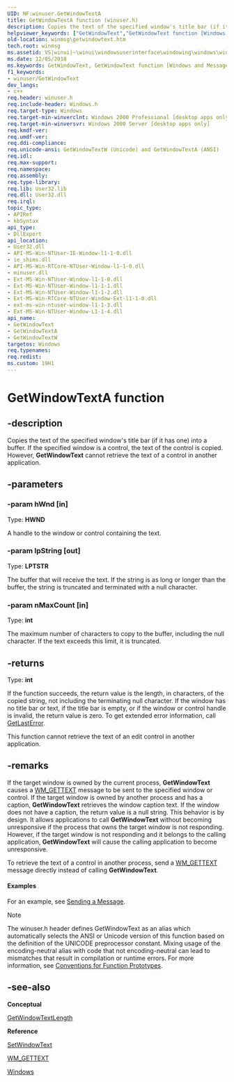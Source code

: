 ```yaml
---
UID: NF:winuser.GetWindowTextA
title: GetWindowTextA function (winuser.h)
description: Copies the text of the specified window's title bar (if it has one) into a buffer. If the specified window is a control, the text of the control is copied. However, GetWindowText cannot retrieve the text of a control in another application.
helpviewer_keywords: ["GetWindowText","GetWindowText function [Windows and Messages]","GetWindowTextA","GetWindowTextW","_win32_GetWindowText","_win32_getwindowtext_cpp","winmsg.getwindowtext","winui._win32_getwindowtext","winuser/GetWindowText","winuser/GetWindowTextA","winuser/GetWindowTextW"]
old-location: winmsg\getwindowtext.htm
tech.root: winmsg
ms.assetid: VS|winui|~\winui\windowsuserinterface\windowing\windows\windowreference\windowfunctions\getwindowtext.htm
ms.date: 12/05/2018
ms.keywords: GetWindowText, GetWindowText function [Windows and Messages], GetWindowTextA, GetWindowTextW, _win32_GetWindowText, _win32_getwindowtext_cpp, winmsg.getwindowtext, winui._win32_getwindowtext, winuser/GetWindowText, winuser/GetWindowTextA, winuser/GetWindowTextW
f1_keywords:
- winuser/GetWindowText
dev_langs:
- c++
req.header: winuser.h
req.include-header: Windows.h
req.target-type: Windows
req.target-min-winverclnt: Windows 2000 Professional [desktop apps only]
req.target-min-winversvr: Windows 2000 Server [desktop apps only]
req.kmdf-ver: 
req.umdf-ver: 
req.ddi-compliance: 
req.unicode-ansi: GetWindowTextW (Unicode) and GetWindowTextA (ANSI)
req.idl: 
req.max-support: 
req.namespace: 
req.assembly: 
req.type-library: 
req.lib: User32.lib
req.dll: User32.dll
req.irql: 
topic_type:
- APIRef
- kbSyntax
api_type:
- DllExport
api_location:
- User32.dll
- API-MS-Win-NTUser-IE-Window-l1-1-0.dll
- ie_shims.dll
- API-MS-Win-RTCore-NTUser-Window-l1-1-0.dll
- minuser.dll
- Ext-MS-Win-NTUser-Window-l1-1-0.dll
- Ext-MS-Win-NTUser-Window-l1-1-1.dll
- Ext-MS-Win-NTUser-Window-l1-1-2.dll
- Ext-MS-Win-RTCore-NTUser-Window-Ext-l1-1-0.dll
- ext-ms-win-ntuser-window-l1-1-3.dll
- Ext-MS-Win-NTUser-Window-L1-1-4.dll
api_name:
- GetWindowText
- GetWindowTextA
- GetWindowTextW
targetos: Windows
req.typenames: 
req.redist: 
ms.custom: 19H1
---
```


# GetWindowTextA function


## -description


Copies the text of the specified window's title bar (if it has one) into a buffer. If the specified window is a control, the text of the control is copied. However, <b>GetWindowText</b> cannot retrieve the text of a control in another application.


## -parameters




### -param hWnd [in]

Type: <b>HWND</b>

A handle to the window or control containing the text. 


### -param lpString [out]

Type: <b>LPTSTR</b>

The buffer that will receive the text. If the string is as long or longer than the buffer, the string is truncated and terminated with a null character. 


### -param nMaxCount [in]

Type: <b>int</b>

The maximum number of characters to copy to the buffer, including the null character. If the text exceeds this limit, it is truncated. 


## -returns



Type: <b>int</b>

If the function succeeds, the return value is the length, in characters, of the copied string, not including the terminating null character. If the window has no title bar or text, if the title bar is empty, or if the window or control handle is invalid, the return value is zero. To get extended error information, call <a href="https://docs.microsoft.com/windows/desktop/api/errhandlingapi/nf-errhandlingapi-getlasterror">GetLastError</a>. 

This function cannot retrieve the text of an edit control in another application.




## -remarks



If the target window is owned by the current process, <b>GetWindowText</b> causes a <a href="https://docs.microsoft.com/windows/desktop/winmsg/wm-gettext">WM_GETTEXT</a> message to be sent to the specified window or control. If the target window is owned by another process and has a caption, <b>GetWindowText</b> retrieves the window caption text. If the window does not have a caption, the return value is a null string. This behavior is by design. It allows applications to call <b>GetWindowText</b> without becoming unresponsive if the process that owns the target window is not responding. However, if the target window is not responding and it belongs to the calling application, <b>GetWindowText</b> will cause the calling application to become unresponsive. 

To retrieve the text of a control in another process, send a <a href="https://docs.microsoft.com/windows/desktop/winmsg/wm-gettext">WM_GETTEXT</a> message directly instead of calling <b>GetWindowText</b>. 


#### Examples

 For an example, see <a href="https://docs.microsoft.com/windows/desktop/winmsg/using-messages-and-message-queues">Sending a Message</a>.

<div class="code"></div>




> [!NOTE]
> The winuser.h header defines GetWindowText as an alias which automatically selects the ANSI or Unicode version of this function based on the definition of the UNICODE preprocessor constant. Mixing usage of the encoding-neutral alias with code that not encoding-neutral can lead to mismatches that result in compilation or runtime errors. For more information, see [Conventions for Function Prototypes](/windows/win32/intl/conventions-for-function-prototypes).

## -see-also




<b>Conceptual</b>



<a href="https://docs.microsoft.com/windows/desktop/api/winuser/nf-winuser-getwindowtextlengtha">GetWindowTextLength</a>



<b>Reference</b>



<a href="https://docs.microsoft.com/windows/desktop/api/winuser/nf-winuser-setwindowtexta">SetWindowText</a>



<a href="https://docs.microsoft.com/windows/desktop/winmsg/wm-gettext">WM_GETTEXT</a>



<a href="https://docs.microsoft.com/windows/desktop/winmsg/windows">Windows</a>
 

 

